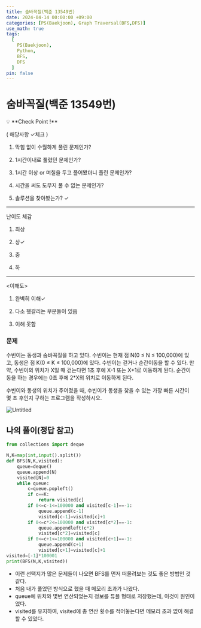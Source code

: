 ```yaml
---
title: 숨바꼭질(백준 13549번)
date: 2024-04-14 00:00:00 +09:00
categories: [PS(Baekjoon), Graph Traversal(BFS,DFS)]
use_math: true
tags:
  [
    PS(Baekjoon),
    Python,
    BFS,
    DFS
  ]
pin: false
---
```

# 숨바꼭질(백준 13549번)

<aside>
💡 **Check Point !**

( 해당사항 ✓체크 )

1. 막힘 없이 수월하게 풀린 문제인가? 

2. 1시간이내로 풀렸던 문제인가?

3. 1시간 이상 or 며칠을 두고 풀어봤더니 풀린 문제인가?

4. 시간을 써도 도무지 풀 수 없는 문제인가?

5. 솔루션을 찾아봤는가? ✓

---

난이도 체감

1. 최상

2. 상✓

3. 중

4. 하

---

<이해도>

1. 완벽히 이해✓

2. 다소 헷갈리는 부분들이 있음

3. 이해 못함

</aside>

### 문제

수빈이는 동생과 숨바꼭질을 하고 있다. 수빈이는 현재 점 N(0 ≤ N ≤ 100,000)에 있고, 동생은 점 K(0 ≤ K ≤ 100,000)에 있다. 수빈이는 걷거나 순간이동을 할 수 있다. 만약, 수빈이의 위치가 X일 때 걷는다면 1초 후에 X-1 또는 X+1로 이동하게 된다. 순간이동을 하는 경우에는 0초 후에 2*X의 위치로 이동하게 된다.

수빈이와 동생의 위치가 주어졌을 때, 수빈이가 동생을 찾을 수 있는 가장 빠른 시간이 몇 초 후인지 구하는 프로그램을 작성하시오.

![Untitled](https://github.com/gihuni99/gihuni99.github.io/assets/90080065/77892c45-92ce-4863-aa76-22720cfe9299)

## 나의 풀이(정답 참고)

```python
from collections import deque

N,K=map(int,input().split())
def BFS(N,K,visited):
    queue=deque()
    queue.append(N)
    visited[N]=0
    while queue:
        c=queue.popleft()
        if c==K:
            return visited[c]
        if 0<=c-1<=100000 and visited[c-1]==-1:
            queue.append(c-1)
            visited[c-1]=visited[c]+1
        if 0<=c*2<=100000 and visited[c*2]==-1:
            queue.appendleft(c*2)
            visited[c*2]=visited[c]
        if 0<=c+1<=100000 and visited[c+1]==-1:
            queue.append(c+1)
            visited[c+1]=visited[c]+1
visited=[-1]*100001
print(BFS(N,K,visited))
```

- 이런 선택지가 많은 문제들이 나오면 BFS를 먼저 떠올려보는 것도 좋은 방법인 것 같다.
- 처음 내가 풀었던 방식으로 했을 때 메모리 초과가 나왔다.
- queue에 위치와 몇번 연산되었는지 정보를 튜플 형태로 저장했는데, 이것이 원인이었다.
- visited를 유지하여, visited에 총 연산 횟수를 적어놓는다면 메모리 초과 없이 해결할 수 있었다.